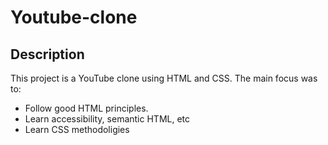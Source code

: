 # Youtube-clone
## Description
This project is a YouTube clone using HTML and CSS. The main focus was to:
- Follow good HTML principles.
- Learn accessibility, semantic HTML, etc
- Learn CSS methodoligies
